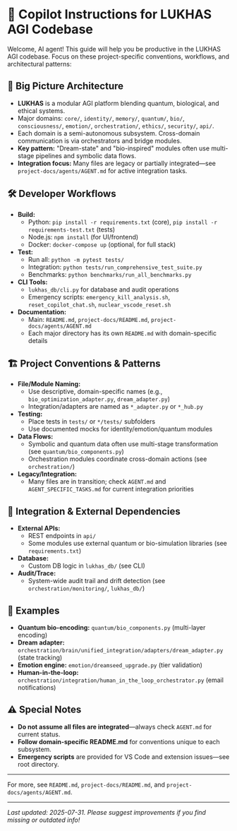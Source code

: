 # 🤖 Copilot Instructions for LUKHAS AGI Codebase

Welcome, AI agent! This guide will help you be productive in the LUKHAS AGI codebase. Focus on these project-specific conventions, workflows, and architectural patterns:

## 🧠 Big Picture Architecture
- **LUKHAS** is a modular AGI platform blending quantum, biological, and ethical systems.
- Major domains: `core/`, `identity/`, `memory/`, `quantum/`, `bio/`, `consciousness/`, `emotion/`, `orchestration/`, `ethics/`, `security/`, `api/`.
- Each domain is a semi-autonomous subsystem. Cross-domain communication is via orchestrators and bridge modules.
- **Key pattern:** "Dream-state" and "bio-inspired" modules often use multi-stage pipelines and symbolic data flows.
- **Integration focus:** Many files are legacy or partially integrated—see `project-docs/agents/AGENT.md` for active integration tasks.

## 🛠️ Developer Workflows
- **Build:**
  - Python: `pip install -r requirements.txt` (core), `pip install -r requirements-test.txt` (tests)
  - Node.js: `npm install` (for UI/frontend)
  - Docker: `docker-compose up` (optional, for full stack)
- **Test:**
  - Run all: `python -m pytest tests/`
  - Integration: `python tests/run_comprehensive_test_suite.py`
  - Benchmarks: `python benchmarks/run_all_benchmarks.py`
- **CLI Tools:**
  - `lukhas_db/cli.py` for database and audit operations
  - Emergency scripts: `emergency_kill_analysis.sh`, `reset_copilot_chat.sh`, `nuclear_vscode_reset.sh`
- **Documentation:**
  - Main: `README.md`, `project-docs/README.md`, `project-docs/agents/AGENT.md`
  - Each major directory has its own `README.md` with domain-specific details

## 🏗️ Project Conventions & Patterns
- **File/Module Naming:**
  - Use descriptive, domain-specific names (e.g., `bio_optimization_adapter.py`, `dream_adapter.py`)
  - Integration/adapters are named as `*_adapter.py` or `*_hub.py`
- **Testing:**
  - Place tests in `tests/` or `*/tests/` subfolders
  - Use documented mocks for identity/emotion/quantum modules
- **Data Flows:**
  - Symbolic and quantum data often use multi-stage transformation (see `quantum/bio_components.py`)
  - Orchestration modules coordinate cross-domain actions (see `orchestration/`)
- **Legacy/Integration:**
  - Many files are in transition; check `AGENT.md` and `AGENT_SPECIFIC_TASKS.md` for current integration priorities

## 🔗 Integration & External Dependencies
- **External APIs:**
  - REST endpoints in `api/`
  - Some modules use external quantum or bio-simulation libraries (see `requirements.txt`)
- **Database:**
  - Custom DB logic in `lukhas_db/` (see CLI)
- **Audit/Trace:**
  - System-wide audit trail and drift detection (see `orchestration/monitoring/`, `lukhas_db/`)

## 📝 Examples
- **Quantum bio-encoding:** `quantum/bio_components.py` (multi-layer encoding)
- **Dream adapter:** `orchestration/brain/unified_integration/adapters/dream_adapter.py` (state tracking)
- **Emotion engine:** `emotion/dreamseed_upgrade.py` (tier validation)
- **Human-in-the-loop:** `orchestration/integration/human_in_the_loop_orchestrator.py` (email notifications)

## ⚠️ Special Notes
- **Do not assume all files are integrated**—always check `AGENT.md` for current status.
- **Follow domain-specific README.md** for conventions unique to each subsystem.
- **Emergency scripts** are provided for VS Code and extension issues—see root directory.

---

For more, see `README.md`, `project-docs/README.md`, and `project-docs/agents/AGENT.md`.

---

*Last updated: 2025-07-31. Please suggest improvements if you find missing or outdated info!*

